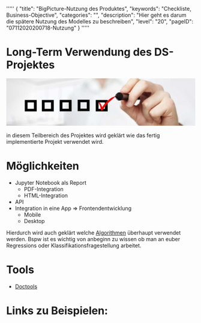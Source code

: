 '''''
{
"title": "BigPicture-Nutzung des Produktes",
"keywords": "Checkliste, Business-Objective",
"categories": "",
"description": "Hier geht es darum die spätere Nutzung des Modelles zu beschreiben",
"level": "20",
"pageID": "07112020200718-Nutzung"
}
'''''

<h1>Long-Term Verwendung des DS-Projektes</h1>

![BannerChecklist](./../imgs/2020-11-19-08-20-02.png)

in diesem Teilbereich des Projektes wird geklärt wie das fertig implementierte Projekt verwendet wird. 


# Möglichkeiten
- Jupyter Notebook als Report
  - PDF-Integration
  - HTML-Integration
- API
- Integration in eine App => Frontendentwicklung
  - Mobile
  - Desktop

Hierdurch wird auch geklärt welche [Algorithmen](./../Theorie/001_Algorithmen.md) überhaupt verwendet werden. Bspw ist es wichtig von anbeginn zu wissen ob man an euber Regressions oder Klassifikationsfragestellung arbeitet.

# Tools 
- [Doctools]()

# Links zu Beispielen:
